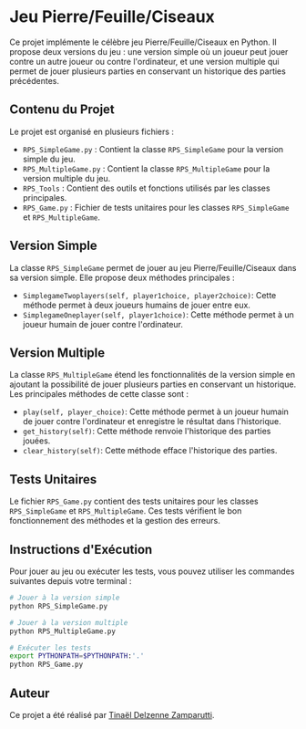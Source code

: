 # Jeu Pierre/Feuille/Ciseaux

Ce projet implémente le célèbre jeu Pierre/Feuille/Ciseaux en Python. Il propose deux versions du jeu : une version simple où un joueur peut jouer contre un autre joueur ou contre l'ordinateur, et une version multiple qui permet de jouer plusieurs parties en conservant un historique des parties précédentes.

## Contenu du Projet

Le projet est organisé en plusieurs fichiers :

- `RPS_SimpleGame.py` : Contient la classe `RPS_SimpleGame` pour la version simple du jeu.
- `RPS_MultipleGame.py` : Contient la classe `RPS_MultipleGame` pour la version multiple du jeu.
- `RPS_Tools` : Contient des outils et fonctions utilisés par les classes principales.
- `RPS_Game.py` : Fichier de tests unitaires pour les classes `RPS_SimpleGame` et `RPS_MultipleGame`.

## Version Simple

La classe `RPS_SimpleGame` permet de jouer au jeu Pierre/Feuille/Ciseaux dans sa version simple. Elle propose deux méthodes principales :

- `SimplegameTwoplayers(self, player1choice, player2choice)`: Cette méthode permet à deux joueurs humains de jouer entre eux.
- `SimplegameOneplayer(self, player1choice)`: Cette méthode permet à un joueur humain de jouer contre l'ordinateur.

## Version Multiple

La classe `RPS_MultipleGame` étend les fonctionnalités de la version simple en ajoutant la possibilité de jouer plusieurs parties en conservant un historique. Les principales méthodes de cette classe sont :

- `play(self, player_choice)`: Cette méthode permet à un joueur humain de jouer contre l'ordinateur et enregistre le résultat dans l'historique.
- `get_history(self)`: Cette méthode renvoie l'historique des parties jouées.
- `clear_history(self)`: Cette méthode efface l'historique des parties.

## Tests Unitaires

Le fichier `RPS_Game.py` contient des tests unitaires pour les classes `RPS_SimpleGame` et `RPS_MultipleGame`. Ces tests vérifient le bon fonctionnement des méthodes et la gestion des erreurs.

## Instructions d'Exécution

Pour jouer au jeu ou exécuter les tests, vous pouvez utiliser les commandes suivantes depuis votre terminal :

```bash
# Jouer à la version simple
python RPS_SimpleGame.py

# Jouer à la version multiple
python RPS_MultipleGame.py

# Exécuter les tests
export PYTHONPATH=$PYTHONPATH:'.'
python RPS_Game.py
```

## Auteur

Ce projet a été réalisé par [Tinaël Delzenne Zamparutti](https://github.com/Tinael).

